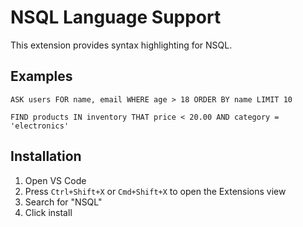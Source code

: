 # NSQL Language Support

This extension provides syntax highlighting for NSQL.

## Examples

```nsql
ASK users FOR name, email WHERE age > 18 ORDER BY name LIMIT 10
```

```nsql
FIND products IN inventory THAT price < 20.00 AND category = 'electronics'
```

## Installation

1. Open VS Code
2. Press `Ctrl+Shift+X` or `Cmd+Shift+X` to open the Extensions view
3. Search for "NSQL"
4. Click install

